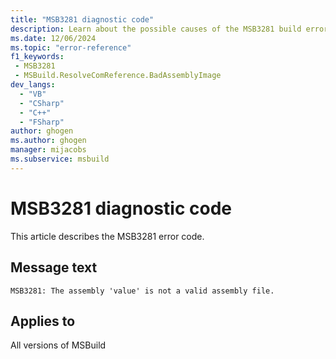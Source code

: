 ```yaml
---
title: "MSB3281 diagnostic code"
description: Learn about the possible causes of the MSB3281 build error, and get troubleshooting tips.
ms.date: 12/06/2024
ms.topic: "error-reference"
f1_keywords:
 - MSB3281
 - MSBuild.ResolveComReference.BadAssemblyImage
dev_langs:
  - "VB"
  - "CSharp"
  - "C++"
  - "FSharp"
author: ghogen
ms.author: ghogen
manager: mijacobs
ms.subservice: msbuild
---
```


# MSB3281 diagnostic code

<!-- :::ErrorDefinitionDescription::: -->
<!-- :::editable-content name="introDescription"::: -->
This article describes the MSB3281 error code.
<!-- :::editable-content-end::: -->

## Message text

`MSB3281: The assembly 'value' is not a valid assembly file.`

<!-- :::editable-content name="postOutputDescription"::: -->
<!--
{StrBegin="MSB3281: "}
-->
<!-- :::editable-content-end::: -->
<!-- :::ErrorDefinitionDescription-end::: -->

## Applies to

All versions of MSBuild
